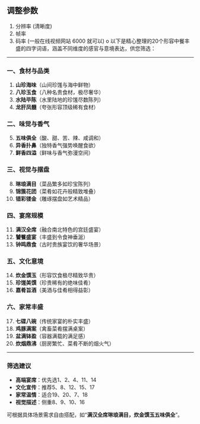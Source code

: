 ## 调整参数

1. 分辨率 (清晰度)
2. 帧率
3. 码率  (一般在线视频网站 6000 就可以)
o
以下是精心整理的20个形容中餐丰盛的四字词语，涵盖不同维度的感官与意境表达，供您筛选：

---

### **一、食材与品类**
1. **山珍海味**（山间珍馐与海中鲜物）  
2. **八珍玉食**（八种名贵食材，极尽奢华）  
3. **水陆毕陈**（水里陆地的珍馐尽数陈列）  
4. **龙肝凤髓**（夸张形容顶级稀有食材）

### **二、味觉与香气**  
5. **五味俱全**（酸、甜、苦、辣、咸调和）  
6. **异香扑鼻**（独特香气强势唤醒食欲）  
7. **鲜香四溢**（鲜味与香气弥漫空间）

### **三、视觉与摆盘**  
8. **琳琅满目**（菜品繁多如珍宝陈列）  
9. **锦簇花团**（菜肴如花卉般精致堆叠）  
10. **错彩镂金**（雕琢摆盘如艺术精品）

### **四、宴席规模**  
11. **满汉全席**（融合南北特色的宫廷盛宴）  
12. **饕餮盛宴**（丰盛到令食神垂涎）  
13. **钟鸣鼎食**（古时贵族宴饮的奢华场景）

### **五、文化意境**  
14. **炊金馔玉**（形容饮食极尽精致华贵）  
15. **珍馐美馔**（珍贵稀有的绝味佳肴）  
16. **嘉肴旨酒**（美酒与佳肴相得益彰）

### **六、家常丰盛**  
17. **七碟八碗**（传统家宴的朴实丰盛）  
18. **鸡豚满案**（禽畜菜肴摆满桌案）  
19. **盆满钵盈**（容器满载的满足感）  
20. **炊烟鼎沸**（厨房繁忙、菜肴不断的烟火气）

---

### **筛选建议**  
- **高端宴席**：优先选1、2、4、11、14  
- **文化宣传**：推荐5、8、12、15、17  
- **家常温情**：适合19、20、7、18  
- **视觉描述**：侧重8、9、10、16  

可根据具体场景需求自由搭配，如“**满汉全席琳琅满目，炊金馔玉五味俱全**”。
